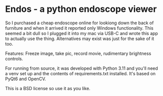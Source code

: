# Endos - a python endoscope viewer

So I purchased a cheap endoscope online for lookiong down the back of furniture and when it arrived it reported only Windows functionality. This seemed a bit dull so I plugged it into my mac via USB-C and wrote this app to actually use the thing. Alternatives may exist was just for the sake of it too.

Features: Freeze image, take pic, record movie, rudimentary brightness controls.

For running from source, it was developed with Python 3.11 and you'll need a venv set up and the contents of requirements.txt installed. It's based on PyQt6 and OpenCV.

This is a BSD license so use it as you like.


